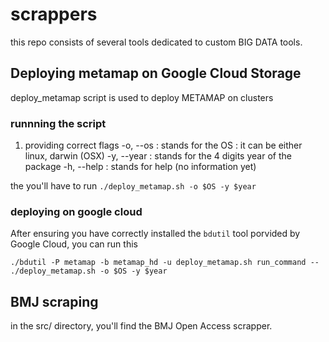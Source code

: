 # scrappers

this repo consists of several tools dedicated to custom BIG DATA tools. 

## Deploying metamap on Google Cloud Storage

deploy_metamap script is used to deploy METAMAP on clusters 

### runnning the script 

1. providing correct flags
-o, --os : stands for the OS : it can be either linux, darwin (OSX)
-y, --year : stands for the 4 digits year of the package
-h, --help : stands for help (no information yet)

the you'll have to run 
`./deploy_metamap.sh -o $OS -y $year`

### deploying on google cloud
 After ensuring you have correctly installed the `bdutil` tool porvided by Google Cloud, you can run this 
 
 `./bdutil -P metamap -b metamap_hd -u deploy_metamap.sh run_command -- ./deploy_metamap.sh -o $OS -y $year`

## BMJ scraping
in the src/ directory, you'll find the BMJ Open Access scrapper. 
